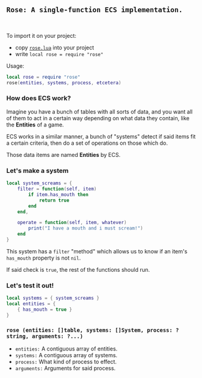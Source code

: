 ## `Rose: A single-function ECS implementation.`
<br>

To import it on your project:
-   copy [`rose.lua`](../rose.lua) into your project
-   write `local rose = require "rose"`

Usage:
```lua
local rose = require "rose"
rose(entities, systems, process, etcetera)
```

### How does ECS work?
Imagine you have a bunch of tables with all sorts of data, and you want all of them to act in a certain way depending on what data they contain, like the **Entities** of a game.

ECS works in a similar manner, a bunch of "systems" detect if said items fit a certain criteria, then do a set of operations on those which do.

Those data items are named **Entities** by ECS.

### Let's make a system
```lua
local system_screams = {
    filter = function(self, item)
        if item.has_mouth then
            return true
        end
    end,

    operate = function(self, item, whatever)
        print("I have a mouth and i must scream!")
    end
}
```
This system has a `filter` "method" which allows us to know if an item's `has_mouth` property is not `nil`.

If said check is `true`, the rest of the functions should run.

### Let's test it out!
```lua
local systems = { system_screams }
local entities = {
    { has_mouth = true }
}

```


### `rose (entities: []table, systems: []System, process: ?string, arguments: ?...)`
-   `entities:` A contiguous array of entities.
-   `systems:` A contiguous array of systems.
-   `process:` What kind of process to effect.
-   `arguments:` Arguments for said process.
